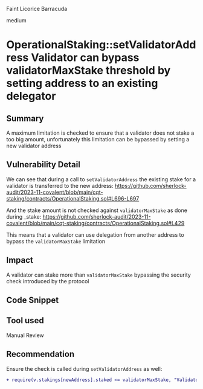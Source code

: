 Faint Licorice Barracuda

medium

# OperationalStaking::setValidatorAddress Validator can bypass validatorMaxStake threshold by setting address to an existing delegator

## Summary
A maximum limitation is checked to ensure that a validator does not stake a too big amount, unfortunately this limitation can be bypassed by setting a new validator address

## Vulnerability Detail
We can see that during a call to `setValidatorAddress` the existing stake for a validator is transferred to the new address:
https://github.com/sherlock-audit/2023-11-covalent/blob/main/cqt-staking/contracts/OperationalStaking.sol#L696-L697 

And the stake amount is not checked against `validatorMaxStake` as done during _stake:
https://github.com/sherlock-audit/2023-11-covalent/blob/main/cqt-staking/contracts/OperationalStaking.sol#L429

This means that a validator can use delegation from another address to bypass the `validatorMaxStake` limitation

## Impact
A validator can stake more than `validatorMaxStake` bypassing the security check introduced by the protocol

## Code Snippet

## Tool used

Manual Review

## Recommendation
Ensure the check is called during `setValidatorAddress` as well:

```diff
+ require(v.stakings[newAddress].staked <= validatorMaxStake, "Validator max stake exceeded");
```